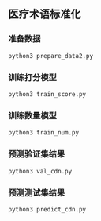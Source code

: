 ## 医疗术语标准化

### 准备数据
```
python3 prepare_data2.py
```

### 训练打分模型
```
python3 train_score.py
```

### 训练数量模型
```
python3 train_num.py
```

### 预测验证集结果
```
python3 val_cdn.py
```

### 预测测试集结果
```
python3 predict_cdn.py
```
